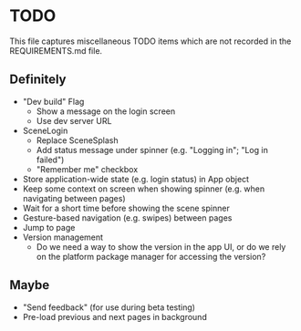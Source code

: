 # TODO

This file captures miscellaneous TODO items which are not recorded in the REQUIREMENTS.md file.

## Definitely

* "Dev build" Flag
   * Show a message on the login screen
   * Use dev server URL
* SceneLogin
   * Replace SceneSplash
   * Add status message under spinner (e.g. "Logging in"; "Log in failed")
   * "Remember me" checkbox
* Store application-wide state (e.g. login status) in App object
* Keep some context on screen when showing spinner (e.g. when navigating between pages)
* Wait for a short time before showing the scene spinner
* Gesture-based navigation (e.g. swipes) between pages
* Jump to page
* Version management
   * Do we need a way to show the version in the app UI, or do we rely on the platform package manager for accessing the version?

## Maybe

* "Send feedback" (for use during beta testing)
* Pre-load previous and next pages in background
